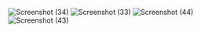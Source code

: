 ![Screenshot (34)](https://github.com/user-attachments/assets/a8b92e37-2ea6-4332-9e4a-b905dc467d0d)
![Screenshot (33)](https://github.com/user-attachments/assets/195ed947-60b7-4191-a087-8bea2b1c7790)
![Screenshot (44)](https://github.com/user-attachments/assets/6ed93933-34a6-4737-848c-c96459209bf3)
![Screenshot (43)](https://github.com/user-attachments/assets/969ba904-ead4-4ec1-a5ba-5b1edddd5112)
